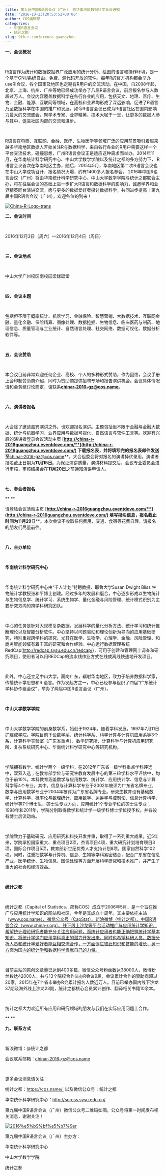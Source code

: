```yaml
---
title: 第九届中国R语言会议（广州） 暨华南地区数据科学会议通知
date: '2016-10-23T20:53:52+00:00'
author: COS编辑部
categories:
  - 中国R语言会议
  - 统计之都
slug: 9th-r-conference-guangzhou
---
```


**一、会议概况**

&nbsp;

R语言作为统计和数据挖掘界广泛应用的统计分析、绘图的语言和操作环境，是一个基于GNU系统自由、免费、源代码开放的软件。每年R的官方机构都会举办useR!会议，各个国家及地区也定期有R用户的交流活动。在中国，自2008年起，北京、上海、杭州、广州等地已经成功举办了八届R语言会议，前后报名参与人数超过万人。会议内容覆盖数据科学在各行各业的应用，包括天文、地理、医疗、生物、金融、能源、互联网等领域，在高校和业界均形成了深远影响，促进了R语言乃至数据科学在中国的推广和发展。如今R语言会议已成为R语言社区在国内影响力最大的交流盛会，聚学术专家、业界精英、技术大咖于一堂，让更多的数据人参与其中，促进社区内部的交流和进步。

&nbsp;

R语言在电商、互联网、金融、医疗、生物医学等领域广泛的应用前景吸引着越来越多华南地区数据人开始关注R与数据科学，来自各行各业的R用户需要这样一个平台交流技术，碰撞思想，广州R语言会议正是适应这种需求而举办。2014年11月，在华南统计科学研究中心、中山大学数学学院以及统计之都的多方努力下， R语言会议首次在华南地区主办，随后，2015年5月，华南地区第二次R语言会议也在中山大学成功召开，报名情况火爆，约有1400多人报名参会。 2016年中国R语言会议（广州）将由华南统计科学研究中心、中山大学数学学院与统计之都联合主办，将在往届会议的基础上进一步扩大R语言和数据科学的影响力，诚邀学界和业界精英同台演讲交流，愿与更多的数据爱好者探讨数据科学，共同进步提高！第九届中国R语言会议（广州），欢迎各位的到来！

[![China-R-Logo-trans](https://cos.name/wp-content/uploads/2016/07/China-R-Logo-trans.png)](https://cos.name/wp-content/uploads/2016/07/China-R-Logo-trans.png)

<!--more-->

**二、会议时间**

&nbsp;

2016年12月3日（周六）—2016年12月4日（周日）

&nbsp;

**三、会议地点**

&nbsp;

中山大学广州校区南校园梁銶琚堂

&nbsp;

**四、会议主题**

&nbsp;

包括但不限于概率统计、机器学习、金融保险、智慧营销、大数据技术、互联网金融、量化金融、保险精算、图像处理、数据挖掘、生物信息、临床医药与制药、地理信息、质量管理与工业统计、自然语言处理、社交网络、数据可视化、数据分析软件等。

&nbsp;

**五、会议赞助**

&nbsp;

本会议目前非常欢迎任何企业、高校、个人的多种形式赞助，作为回馈，会议手册上会印制赞助商介绍，同时为赞助商提供招聘专场和报告演讲机会。会议具体情况请和会务组讨论商定，请联系**chinar-2016-gz@cos.name**。

&nbsp;

**六、演讲者报名**

&nbsp;

大会除了邀请嘉宾演讲之外，也欢迎报名演讲。主题包括但不限于金融与金融大数据、统计与机器学习、业界应用与数据可视化、自然语言与软件工具等。欢迎有兴趣的演讲者登录会议活动主页 [**http://china-r-2016guangzhou.eventdove.com/**](http://china-r-2016guangzhou.eventdove.com/) 下载报名表，并将填写完的报名表邮件发送至**chinar-2016-gz@cos.name**。大会组委会将对报名的演讲择优录用。演讲者报名截止日期为**11****月15****日**。为保证演讲质量，演讲材料提交后，会议专业委员会进行审核，审核结果会在**11****月20****日**之前通知演讲申请人。

&nbsp;

**七、参会者报名**

** **

请登陆会议活动主页 [**http://china-r-2016guangzhou.eventdove.com/**](http://china-r-2016guangzhou.eventdove.com/) 填写报名信息，报名截止时间为**11****月29****日**。本次会议不收取任何费用，交通、食宿等花费自理。请报名的朋友们尽量前往。

&nbsp;

**八、主办单位**

&nbsp;

**华南统计科学研究中心**

&nbsp;

华南统计科学研究中心由“千人计划”特聘教授、耶鲁大学Susan Dwight Bliss 生物统计学教授张和平博士创建。经过多年的发展和磨合，中心逐步形成以生物统计与生物信息学、统计学习、系统生物学、量化金融与风险管理、统计模式识别为主要研究方向的跨学科研究团队。

&nbsp;

中心的任务是针对大规模复杂数据，发展科学的量化分析方法、统计学习和统计推断理论以及智能分析软件。中心坚持以问题驱动和理论创新为导向的应用基础研究，特别重视跨学科的研究，尤其在医学、生物学、心理学、金融、风险管理、和商务智能领域有着丰富的研究和合作经验。中心运行数据管理系统RedCap(http://redcap.sysu.edu.cn/redcap/)，可用于创建和管理网上调查和研究项目，使用者可以用REDCap的流水线作业方式在线或离线快速地开发项目。

&nbsp;

此外，中心还立足中山大学，面向广东，辐射华南地区，致力于培养数据科学家，传播统计学思想和R 语言。作为发起方之一，中心已经参与组织了四届“广东统计学科协作组会议”，举办了两届中国R语言会议（广州）。

&nbsp;

**中山大学数学学院**

&nbsp;

中山大学数学学院的前身数学系，始创于1924年。随着学科发展，1997年7月11日扩建成学院。学院目前下设数学系、统计科学系、科学计算与计算机应用系等3个系，计算科学实验室（广东省重点）、数学研究所、计算科学与计算机应用研究所、复杂系统研究中心、华南统计科学研究中心等研究机构。

&nbsp;

学院拥有数学、统计学两个一级学科，在2012年广东省一级学科重点学科评选中，双双入选；在教育部学位与研究生教育发展中心的第三轮学科水平评估中，均位于前10%。本科教育涵盖数学与应用数学、统计学、应用统计学、信息与计算科学等4个专业，其中，信息与计算科学专业于2002年被评为广东省名牌专业，数学与应用数学专业于2004年被评为广东省名牌专业。研究生教育设有基础数学、计算科学、概率论与数理统计、应用数学、运筹学与控制论、信息计算科学、统计学等7个博士生、硕士生专业方向，应用统计1个专业学位的硕士生专业；1998年和2011年，学院分别取得数学和统计学一级学科博士学位授予权，并各设有博士后流动站。

&nbsp;

学院致力于基础研究、应用研究和科技开发并重，取得了一系列重大成果。近5年来，学院承担国家重大、重点项目2项，杰青项目4项，重大研究计划培育项目3项，国际合作项目5项，教育部新世纪优秀人才支持计划8项，国家自然科学102项。同时，注重把数学与计算机、信息、生物等学科紧密结合，配合广东省在信息产业、医学统计、生物信息、图像处理等方面开展科学研究和技术推广，并产生了重大的社会和经济效益。

&nbsp;

**统计之都**

&nbsp;

统计之都（Capital of Statistics，简称COS）成立于2006年5月，是一个旨在推广与应用统计学知识的网站和社区，今年是其成立十周年。其主要依托主站（www.cos.name）、微信公众号（CapStat）、新浪微博（统计之都）、中国R语言会议（www.china-r.org）、线下线上沙龙等平台活动推广与应用统计学知识，希望统计理论研究者能充分关注应用问题，而统计应用者也能正确把握统计学基本知识，将统计学这门应用学科真正的潜力开发出来，同时也希望科研人员、数据分析人员和统计学爱好者能互相交流合作，一方面促进彼此知识和技能的增长，另一方面为国内的统计学和数据科学贡献自己的力量。

&nbsp;

目前主站的原创文章量已达到400多篇，微信公众号粉丝数达38000人，微博粉丝数达42000人，共与13个院校合作举办R会议9届，会议累计合作的赞助商超过20家，2015年在7个省市举办R会累计报名人数近万人。目前已举办国内线下沙龙37期及海外线上沙龙23期，统计之都核心会员累计创作、翻译相关书籍10余本。

&nbsp;

统计之都大力欢迎所有应用和研究领域的朋友与我们在实际应用问题上合作。

** **

**九、联系方式**

&nbsp;

新浪微博：@统计之都

会议联系邮箱：chinar-2016-gz@cos.name

&nbsp;

更多会议消息请关注：

统计之都：https://cos.name/  以及微信公众号：统计之都

华南统计科学研究中心：http://scrcss.sysu.edu.cn/

第九届中国R语言会议（广州）微信公众号二维码如图，公众号将第一时间发布相关消息，谢谢关注！

[![2016%e5%b9%bf%e5%b7%9er](https://cos.name/wp-content/uploads/2016/10/2016广州R.jpg)](https://cos.name/wp-content/uploads/2016/10/2016广州R.jpg)

第九届中国R语言会议（广州）主办方：

<p style="text-align: left;">
  华南统计科学研究中心
</p>

中山大学数学学院

统计之都
